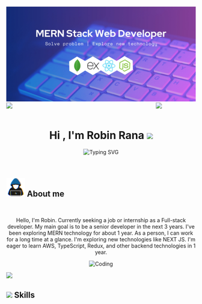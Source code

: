 ![logo](https://raw.githubusercontent.com/mdrobin45/mdrobin45/main/assets/github-banner.webp)
<img align="left" src="https://user-images.githubusercontent.com/65187002/144930161-2f783401-8d27-4fdf-a2f7-cc0ba32f1f1f.gif" width="21%" style="display:inline;"><img align="right" src="https://user-images.githubusercontent.com/65187002/144930161-2f783401-8d27-4fdf-a2f7-cc0ba32f1f1f.gif" width="21%" style="display:inline;">

<br>
<h1 align="center"><b>Hi , I'm Robin Rana </b><img src="https://media.giphy.com/media/hvRJCLFzcasrR4ia7z/giphy.gif" width="35"></h1>
<!--  -->
<p align="center">
  <img src="https://readme-typing-svg.demolab.com?font=Fira+Code&pause=1000&color=CB6AFE&random=false&width=435&lines=Seft-Tought+Full+Stack+Developer;Patience+Troubleshooter;Eger+To+Learn+New+Technology" alt="Typing SVG" />
</p>
<br>
	
## <picture><img src = "https://raw.githubusercontent.com/mdrobin45/mdrobin45/main/assets/about_me.gif" width = 50px></picture> **About me**

<br>
<p align="center">
  Hello, I'm Robin. Currently seeking a job or internship as a Full-stack developer. My main goal is to be a senior developer in the next 3 years. I've been exploring MERN technology for about 1 year. As a person, I can work for a long time at a glance. I'm exploring new technologies like NEXT JS. I'm eager to learn AWS, TypeScript, Redux, and other backend technologies in 1 year.
</p>

<p align="center">
  <img alt="Coding" width="300" src="https://user-images.githubusercontent.com/74038190/229223263-cf2e4b07-2615-4f87-9c38-e37600f8381a.gif">
</p>

<img src="https://user-images.githubusercontent.com/73097560/115834477-dbab4500-a447-11eb-908a-139a6edaec5c.gif">
<br>

## <img src="https://media2.giphy.com/media/QssGEmpkyEOhBCb7e1/giphy.gif?cid=ecf05e47a0n3gi1bfqntqmob8g9aid1oyj2wr3ds3mg700bl&rid=giphy.gif" width ="25"><b> Skills</b>

<br>
